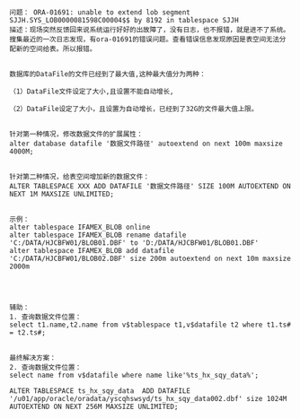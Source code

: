 #
    问题： ORA-01691: unable to extend lob segment SJJH.SYS_LOB0000081598C00004$$ by 8192 in tablespace SJJH
    描述：现场突然反馈回来说系统运行好好的出故障了，没有日志，也不报错，就是进不了系统。
    搜集最近的一次日志发现，有ora-01691的错误问题。查看错误信息发现原因是表空间无法分配新的空间给表。所以报错。
    
    
    数据库的DataFile的文件已经到了最大值,这种最大值分为两种：
    
    （1）DataFile文件设定了大小,且设置不能自动增长,
    
    （2）DataFile设定了大小，且设置为自动增长，已经到了32G的文件最大值上限。
    
    
    针对第一种情况，修改数据文件的扩展属性：
    alter database datafile '数据文件路径' autoextend on next 100m maxsize 4000M;
    
    
    针对第二种情况，给表空间增加新的数据文件：
    ALTER TABLESPACE XXX ADD DATAFILE '数据文件路径' SIZE 100M AUTOEXTEND ON NEXT 1M MAXSIZE UNLIMITED;
              
    
    示例：
    alter tablespace IFAMEX_BLOB online
    alter tablespace IFAMEX_BLOB rename datafile 'C:/DATA/HJCBFW01/BLOB01.DBF' to 'D:/DATA/HJCBFW01/BLOB01.DBF'
    alter tablespace IFAMEX_BLOB add datafile 'C:/DATA/HJCBFW01/BLOB02.DBF' size 200m autoextend on next 10m maxsize 2000m

    
              

    辅助：
    1. 查询数据文件位置：
    select t1.name,t2.name from v$tablespace t1,v$datafile t2 where t1.ts# = t2.ts#;
    
    
    最终解决方案：
    2. 查询数据文件位置：
    select name from v$datafile where name like'%ts_hx_sqy_data%';
    
    ALTER TABLESPACE ts_hx_sqy_data  ADD DATAFILE '/u01/app/oracle/oradata/yscqhswsyd/ts_hx_sqy_data002.dbf' size 1024M AUTOEXTEND ON NEXT 256M MAXSIZE UNLIMITED;